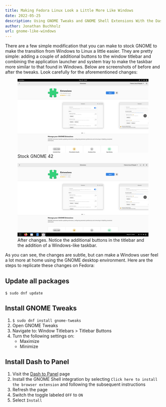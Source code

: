 ```yaml
---
title: Making Fedora Linux Look a Little More Like Windows
date: 2022-05-25
description: Using GNOME Tweaks and GNOME Shell Extensions With the Dash to Panel Plugin
author: Jonathan Buchholz
url: gnome-like-windows
---
```


There are a few simple modification that you can make to stock GNOME to make the
transition from Windows to Linux a little easier. They are pretty simple: adding
a couple of additional buttons to the window titlebar and combining the
application launcher and system tray to make the taskbar more similar to that
found in Windows. Below are screenshots of before and after the tweaks. Look
carefully for the aforementioned changes:

<figure>
   <img alt="Before Dash to Panel" src="/images/2022-05-25-before.png">
   <figcaption>Stock GNOME 42</figcaption>
</figure>

<figure>
   <img alt="After Dash to Panel" src="/images/2022-05-25-after.png">
   <figcaption>After changes. Notice the additional buttons in the titlebar and
   the addition of a Windows-like taskbar.</figcaption>
</figure>

As you can see, the changes are subtle, but can make a Windows user feel a lot
more at home using the GNOME desktop environment. Here are the steps to
replicate these changes on Fedora:

## Update all packages

`$ sudo dnf update`

## Install GNOME Tweaks

1. `$ sudo dnf install gnome-tweaks`
2. Open GNOME Tweaks
3. Navigate to: Window Titlebars > Titlebar Buttons
4. Turn the following settings on:
    - Maximize
    - Minimize

## Install Dash to Panel

1. Visit the [Dash to Panel](https://extensions.gnome.org/extension/1160/dash-to-panel/) page
2. Install the GNOME Shell integration by selecting `Click here to install the
   browser extension` and following the subsequent instructions
3. Refresh the page
4. Switch the toggle labeled `OFF` to `ON`
5. Select `Install`
